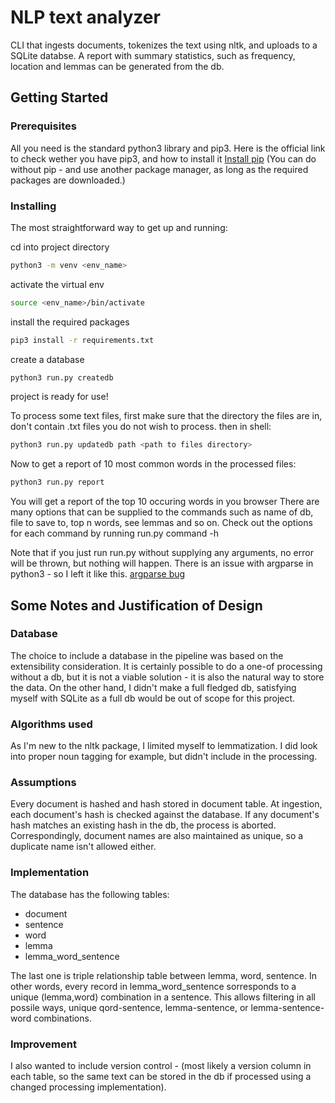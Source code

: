 # NLP text analyzer

CLI that ingests documents, tokenizes the text using nltk, and uploads
to a SQLite databse. A report with summary statistics, such as frequency,
location and lemmas can be generated from the db.

## Getting Started
### Prerequisites
All you need is the standard python3 library and pip3.
Here is the official link to check wether you have pip3, and how to install it
[Install pip](https://packaging.python.org/tutorials/installing-packages/#ensure-you-can-run-pip-from-the-command-line)
(You can do without pip - and use another package manager, as long as the required packages are downloaded.)

### Installing

The most straightforward way to get up and running:

cd into project directory
```bash
python3 -m venv <env_name>
```

activate the virtual env
```bash
source <env_name>/bin/activate
```

install the required packages
```bash
pip3 install -r requirements.txt
```

create a database
```bash
python3 run.py createdb
```

project is ready for use!

To process some text files, first make sure that the directory
the files are in, don't contain .txt files you do not wish to process.
then in shell:
```bash
python3 run.py updatedb path <path to files directory>
```

Now to get a report of 10 most common words in the processed files:
```bash
python3 run.py report
```

You will get a report of the top 10 occuring words in you browser
There are many options that can be supplied to the commands
such as name of db, file to save to, top n words, see lemmas and so on.
Check out the options for each command by running run.py command -h

Note that if you just run run.py without supplying any arguments, no error will be thrown, but nothing will happen. There is an issue with argparse in python3 - so I left it like this.
[argparse bug](https://bugs.python.org/issue29298)

## Some Notes and Justification of Design
### Database
The choice to include a database in the pipeline was based on the
extensibility consideration. It is certainly possible to do a one-of
processing without a db, but it is not a viable solution - it is also
the natural way to store the data.
On the other hand, I didn't make a full fledged db, satisfying myself with
SQLite as a full db would be out of scope for this project.

### Algorithms used
As I'm new to the nltk package, I limited myself to lemmatization.
I did look into proper noun tagging for example, but didn't include in the processing.

### Assumptions
Every document is hashed and hash stored in document table. At ingestion,
each document's hash is checked against the database. If any document's
hash matches an existing hash in the db, the process is aborted.
Correspondingly, document names are also maintained as unique, so
a duplicate name isn't allowed either. 

### Implementation
The database has the following tables:
* document
* sentence
* word
* lemma
* lemma_word_sentence

The last one is triple relationship table between lemma, word, sentence.
In other words, every record in lemma_word_sentence sorresponds to a
unique (lemma,word) combination in a sentence. This allows filtering
in all possile ways, unique qord-sentence, lemma-sentence, or lemma-sentence-word combinations. 

### Improvement
I also wanted to include version control - (most likely a version column in each table, so the same text can be stored in the db if processed using a changed processing implementation). 
